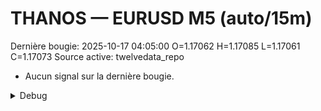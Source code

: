 # THANOS — EURUSD M5 (auto/15m)
Dernière bougie: 2025-10-17 04:05:00  O=1.17062  H=1.17085  L=1.17061  C=1.17073
Source active: twelvedata_repo

- Aucun signal sur la dernière bougie.

<details><summary>Debug</summary>

- TD_API_KEY manquant.

</details>